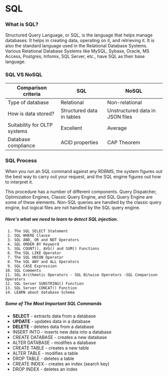 # SQL

### What is SQL?

Structured Query Language, or SQL, is the language that helps manage databases. It helps in creating data, operating on it, and retrieving it. It is also the standard language used in the Relational Database Systems. Various Relational Database Systems like MySQL, Sybase, Oracle, MS Access, Postgres, Infomix, SQL Server, etc., have SQL as their base language.

### SQL VS NoSQL
| Comparison criteria | SQL | NoSQL |
|----------------------|---------------------|--------------------|
|Type of database | Relational | Non-relational|
|How is data stored? | Structured data in tables | Unstructured data in JSON files|
|Suitability for OLTP systems | Excellent | Average|
|Database compliance | ACID properties | CAP Theorem|

### SQL Process

When you run an SQL command against any RDBMS, the system figures out the best way to carry out your request, and the SQL engine figures out how to interpret it.

This procedure has a number of different components. Query Dispatcher, Optimization Engines, Classic Query Engine, and SQL Query Engine are some of these elements. Non-SQL queries are handled by the classic query engine, but logical files are not handled by the SQL query engine.


##### Here's what we need to learn to detect SQL injection.

     1. The SQL SELECT Statement
     2. SQL WHERE Clause
     3. SQL AND, OR and NOT Operators
     4. SQL ORDER BY Keyword
     5. SQL COUNT(), AVG() and SUM() Functions
     6. The SQL LIKE Operator
     7. The SQL UNION Operator
     8. The SQL ANY and ALL Operators
     9. SQL CASE Expression
    10. SQL Comments
    11. SQL Arithmetic Operators - SQL Bitwise Operators -SQL Comparison Operators
    12. SQL Server SUBSTRING() Function
    13. SQL Server CONCAT() Function
    14. LEARN about database Schema
    
##### Some of The Most Important SQL Commands

- **SELECT** - extracts data from a database
- **UPDATE** - updates data in a database
- **DELETE** - deletes data from a database
- INSERT INTO - inserts new data into a database
- CREATE DATABASE - creates a new database
- ALTER DATABASE - modifies a database
- CREATE TABLE - creates a new table
- ALTER TABLE - modifies a table
- DROP TABLE - deletes a table
- CREATE INDEX - creates an index (search key)
- DROP INDEX - deletes an index

